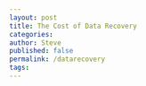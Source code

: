 ```yaml
---
layout: post
title: The Cost of Data Recovery
categories: 
author: Steve
published: false
permalink: /datarecovery
tags: 
---
```




